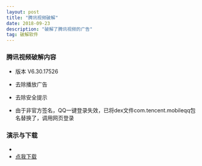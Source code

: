 ```yaml
---
layout: post
title: "腾讯视频破解"
date: 2018-09-23
description: "破解了腾讯视频的广告"
tag: 破解软件
---
```



### 腾讯视频破解内容
* 版本 V6.30.17526

* 去除播放广告
* 去除安全提示
* 由于非官方签名，QQ一键登录失效，已将dex文件com.tencent.mobileqq包名替换了，调用网页登录

### 演示与下载


* 
* [点我下载](https://pan.baidu.com/s/1E51qR2d9zaSrHfrM-cGANg)